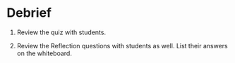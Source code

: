 # Debrief
1. Review the quiz with students.
   
2. Review the Reflection questions with students as well. List their answers on the whiteboard.


